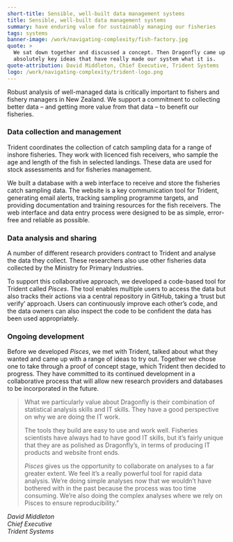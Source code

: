 ```yaml
---
short-title: Sensible, well-built data management systems
title: Sensible, well-built data management systems
summary: have enduring value for sustainably managing our fisheries
tags: systems
banner-image: /work/navigating-complexity/fish-factory.jpg
quote: >
  We sat down together and discussed a concept. Then Dragonfly came up with some
  absolutely key ideas that have really made our system what it is.
quote-attribution: David Middleton, Chief Executive, Trident Systems
logo: /work/navigating-complexity/trident-logo.png
---
```

Robust analysis of well-managed data is critically important to fishers and
fishery managers in New Zealand. We support a commitment to collecting better
data – and getting more value from that data – to benefit our fisheries.

<!--more-->


### Data collection and management
Trident coordinates the collection of catch sampling data for a range of inshore fisheries. They work with licenced fish receivers, who sample the age and length of the fish in selected landings. These data are used for stock assessments and for fisheries management.

We built a database with a web interface to receive and store the fisheries catch sampling data. The website is a key communication tool for Trident, generating email alerts, tracking sampling programme targets, and providing documentation and training resources for the fish receivers. The web interface and data entry process were designed to be as simple, error-free and reliable as possible.

### Data analysis and sharing

A number of different research providers contract to Trident and analyse the data they collect. These researchers also use other fisheries data collected by the Ministry for Primary Industries.

To support this collaborative approach, we developed a code-based tool for Trident called <i>Pisces</i>. The tool enables multiple users to access the data but also tracks their actions via a central repository in GitHub, taking a ‘trust but verify’ approach. Users can continuously improve each other’s code, and the data owners can also inspect the code to be confident the data has been used appropriately.

### Ongoing development

Before we developed <i>Pisces</i>, we met with Trident, talked about what they wanted and came up with a range of ideas to try out. Together we chose one to take through a proof of concept stage, which Trident then decided to progress. They have committed to its continued development in a collaborative process that will allow new research providers and databases to be incorporated in the future.

> What we particularly value about Dragonfly is their combination of statistical analysis skills and IT skills. They have a good perspective on why we are doing the IT work.
>
> The tools they build are easy to use and work well. Fisheries scientists have always had to have good IT skills, but it’s fairly unique that they are as polished as Dragonfly’s, in terms of producing IT products and website front ends.
>
> <i>Pisces</i> gives us the opportunity to collaborate on analyses to a far greater extent. We feel it’s a really powerful tool for rapid data analysis. We’re doing simple analyses now that we wouldn’t have bothered with in the past because the process was too time consuming. We’re also doing the complex analyses where we rely on Pisces to ensure reproducibility.”

<cite>David Middleton<br />
Chief Executive<br />
Trident Systems
</cite>
